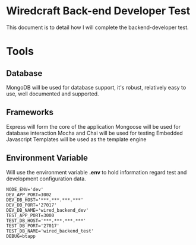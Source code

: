 # Wiredcraft Back-end Developer Test

This document is to detail how I will complete the backend-developer test.

# Tools

## Database
MongoDB will be used for database support, it's robust, relatively easy to use,
well documented and supported.

## Frameworks
Express will form the core of the application 
Mongoose will be used for database interaction
Mocha and Chai will be used for testing
Embedded Javascript Templates will be used as the template engine

## Environment Variable
Will use the environment variable **.env** to hold information regard test and 
development configuration data.
```
NODE_ENV='dev' 
DEV_APP_PORT=3002                
DEV_DB_HOST='***.***.***.***'
DEV_DB_PORT='27017'                     
DEV_DB_NAME='wired_backend_dev'
TEST_APP_PORT=3000
TEST_DB_HOST='***.***.***.***'
TEST_DB_PORT='27017'
TEST_DB_NAME='wired_backend_test'
DEBUG=btapp
```

